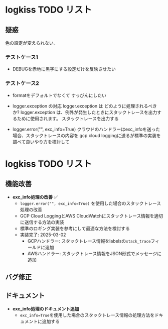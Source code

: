 # logkiss TODO リスト

## 疑惑

色の設定が変えられない.

### テストケース1
- DEBUGを赤地に黒字にする設定だけを反映させたい

### テストケース2
- formatをデフォルトでなくて すっぴんにしたい









- logger.exception の対応
    logger.exception は どのように処理されるべきか?
    logger.exception は、例外が発生したときにスタックトレースを出力するために使用されます。
    スタックトレースを出力する
    

- logger.error("", exc_info=True)
    クラウドのハンドラーはexc_infoを送った場合、スタックトレースの内容を
    gcp cloud loggingに送るが標準の実装を調べて良いやり方を検討して

# logkiss TODO リスト

## 機能改善

- **exc_info処理の改善** ✅
  - `logger.error("", exc_info=True)` を使用した場合のスタックトレース処理の改善
  - GCP Cloud LoggingとAWS CloudWatchにスタックトレース情報を適切に送信する方法の実装
  - 標準のロギング実装を参考にして最適な方法を検討する
  - 実装完了: 2025-03-02
    - GCPハンドラー: スタックトレース情報をlabelsの`stack_trace`フィールドに追加
    - AWSハンドラー: スタックトレース情報をJSON形式でメッセージに追加

## バグ修正

## ドキュメント

- **exc_info処理のドキュメント追加**
  - `exc_info=True`を使用した場合のスタックトレース情報の処理方法をドキュメントに追加する